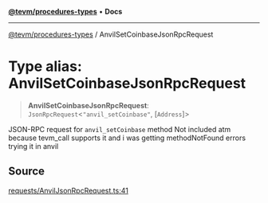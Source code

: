 [**@tevm/procedures-types**](../README.md) • **Docs**

***

[@tevm/procedures-types](../globals.md) / AnvilSetCoinbaseJsonRpcRequest

# Type alias: AnvilSetCoinbaseJsonRpcRequest

> **AnvilSetCoinbaseJsonRpcRequest**: `JsonRpcRequest`\<`"anvil_setCoinbase"`, [`Address`]\>

JSON-RPC request for `anvil_setCoinbase` method
Not included atm because tevm_call supports it and i was getting methodNotFound errors trying it in anvil

## Source

[requests/AnvilJsonRpcRequest.ts:41](https://github.com/evmts/tevm-monorepo/blob/main/packages/procedures-types/src/requests/AnvilJsonRpcRequest.ts#L41)
